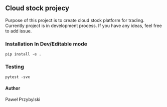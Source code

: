 ## Cloud stock projecy

Purpose of this project is to create cloud stock platform for trading.
Currently project is in development process. If you have any ideas, feel
free to add issue.


### Installation In Dev/Editable mode
```
pip install -e .
```

### Testing
```
pytest -svx

```

#### Author
Paweł Przybylski
